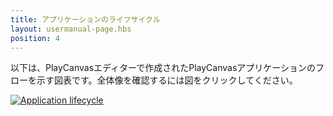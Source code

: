 ```yaml
---
title: アプリケーションのライフサイクル
layout: usermanual-page.hbs
position: 4
---
```


以下は、PlayCanvasエディターで作成されたPlayCanvasアプリケーションのフローを示す図表です。全体像を確認するには図をクリックしてください。

[![Application lifecycle][lifecycle-diagram]][lifecycle-diagram]


[lifecycle-diagram]: /images/user-manual/scripting/application-lifecycle.png